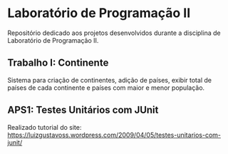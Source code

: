 # Laboratório de Programação II
Repositório dedicado aos projetos desenvolvidos durante a disciplina de Laboratório de Programação II.
## Trabalho I: Continente
Sistema para criação de continentes, adição de países, exibir total de países de cada continente e países com maior e menor população.
## APS1: Testes Unitários com JUnit
Realizado tutorial do site: https://luizgustavoss.wordpress.com/2009/04/05/testes-unitarios-com-junit/
